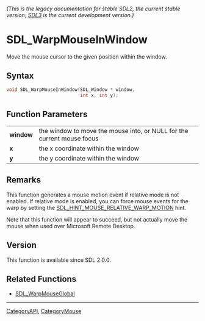 ###### (This is the legacy documentation for stable SDL2, the current stable version; [SDL3](https://wiki.libsdl.org/SDL3/) is the current development version.)
# SDL_WarpMouseInWindow

Move the mouse cursor to the given position within the window.

## Syntax

```c
void SDL_WarpMouseInWindow(SDL_Window * window,
                           int x, int y);

```

## Function Parameters

|                |                                                                        |
| -------------- | ---------------------------------------------------------------------- |
| **window**     | the window to move the mouse into, or NULL for the current mouse focus |
| **x**          | the x coordinate within the window                                     |
| **y**          | the y coordinate within the window                                     |

## Remarks

This function generates a mouse motion event if relative mode is not
enabled. If relative mode is enabled, you can force mouse events for the
warp by setting the
[SDL_HINT_MOUSE_RELATIVE_WARP_MOTION](SDL_HINT_MOUSE_RELATIVE_WARP_MOTION)
hint.

Note that this function will appear to succeed, but not actually move the
mouse when used over Microsoft Remote Desktop.

## Version

This function is available since SDL 2.0.0.

## Related Functions

* [SDL_WarpMouseGlobal](SDL_WarpMouseGlobal)

----
[CategoryAPI](CategoryAPI), [CategoryMouse](CategoryMouse)



